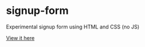 # signup-form
Experimental signup form using HTML and CSS (no JS)

[View it here](https://nontasbak.github.io/signup-form/)

